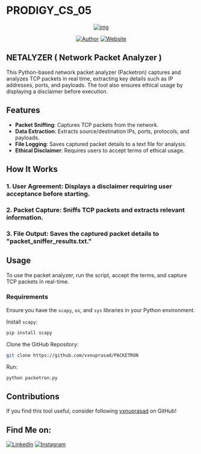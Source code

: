 # PRODIGY_CS_05

<p align="center">
<a href="#"><img title="img" src="img.png"></a>
</p>
<p align="center">
<a href="https://github.com/vxnuprasad"><img title="Author" src="https://img.shields.io/badge/Author-Vishnu-yellow.svg?style=for-the-badge&logo=github"></a>
<a href="https://prodigyinfotech.dev/"><img title="Website" src="https://img.shields.io/badge/Website-Prodigy--InfoTech-green.svg?style=for-the-badge&logo=sites"></a>
</p>

## NETALYZER ( Network Packet Analyzer )

This Python-based network packet analyzer (Packetron) captures and analyzes TCP packets in real time, extracting key details such as IP addresses, ports, and payloads. The tool also ensures ethical usage by displaying a disclaimer before execution.

## Features

- **Packet Sniffing**: Captures TCP packets from the network.
- **Data Extraction**: Extracts source/destination IPs, ports, protocols, and payloads.
- **File Logging**: Saves captured packet details to a text file for analysis.
- **Ethical Disclaimer**: Requires users to accept terms of ethical usage.

## How It Works
### 1. User Agreement: Displays a disclaimer requiring user acceptance before starting.
### 2. Packet Capture: Sniffs TCP packets and extracts relevant information.
### 3. File Output: Saves the captured packet details to "packet_sniffer_results.txt."

## Usage

To use the packet analyzer, run the script, accept the terms, and capture TCP packets in real-time.

### Requirements

Ensure you have the `scapy`, `os`, and `sys` libraries in your Python environment.

Install `scapy`:
```sh
pip install scapy
```

Clone the GitHub Repository:
```sh
git clone https://github.com/vxnuprasad/PACKETRON
```

Run:
```sh
python packetron.py
```

## Contributions

If you find this tool useful, consider following [vxnuprasad](https://github.com/vxnuprasad) on GitHub!

## Find Me on:

[![LinkedIn](https://img.shields.io/badge/LinkedIn-VishnuPrasad-blue?style=for-the-badge&logo=LinkedIn)](https://www.linkedin.com/in/vxnuprasad)
[![Instagram](https://img.shields.io/badge/IG-%40__.v.shnu-red?style=for-the-badge&logo=instagram)](https://www.instagram.com/__.v.shnu/)
